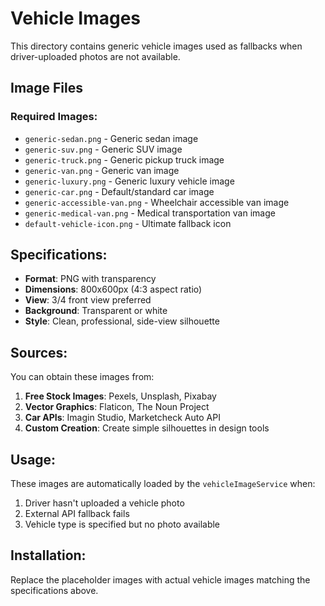 # Vehicle Images

This directory contains generic vehicle images used as fallbacks when driver-uploaded photos are not available.

## Image Files

### Required Images:
- `generic-sedan.png` - Generic sedan image
- `generic-suv.png` - Generic SUV image  
- `generic-truck.png` - Generic pickup truck image
- `generic-van.png` - Generic van image
- `generic-luxury.png` - Generic luxury vehicle image
- `generic-car.png` - Default/standard car image
- `generic-accessible-van.png` - Wheelchair accessible van image
- `generic-medical-van.png` - Medical transportation van image
- `default-vehicle-icon.png` - Ultimate fallback icon

## Specifications:
- **Format**: PNG with transparency
- **Dimensions**: 800x600px (4:3 aspect ratio)
- **View**: 3/4 front view preferred
- **Background**: Transparent or white
- **Style**: Clean, professional, side-view silhouette

## Sources:
You can obtain these images from:
1. **Free Stock Images**: Pexels, Unsplash, Pixabay
2. **Vector Graphics**: Flaticon, The Noun Project
3. **Car APIs**: Imagin Studio, Marketcheck Auto API
4. **Custom Creation**: Create simple silhouettes in design tools

## Usage:
These images are automatically loaded by the `vehicleImageService` when:
1. Driver hasn't uploaded a vehicle photo
2. External API fallback fails
3. Vehicle type is specified but no photo available

## Installation:
Replace the placeholder images with actual vehicle images matching the specifications above.

